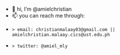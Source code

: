 - 👋 hi, I’m @amielchristian
- 📫 you can reach me through:
-     > email: christianmalaay03@gmail.com || amielchristian.malaay.cics@ust.edu.ph
-     > twitter: @amiel_mly

<!--
- 👀 I’m interested in ...
- 🌱 I’m currently learning ...
- 💞️ I’m looking to collaborate on ...
- 📫 How to reach me ...
-->

<!---
amielchristian/amielchristian is a ✨ special ✨ repository because its `README.md` (this file) appears on your GitHub profile.
You can click the Preview link to take a look at your changes.
--->
